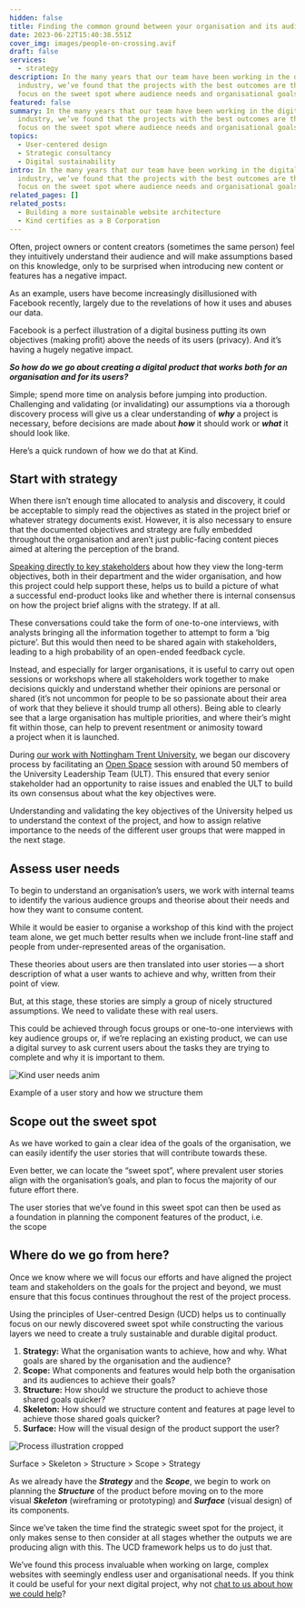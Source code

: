 ```yaml
---
hidden: false
title: Finding the common ground between your organisation and its audience
date: 2023-06-22T15:40:38.551Z
cover_img: images/people-on-crossing.avif
draft: false
services:
  - strategy
description: In the many years that our team have been working in the digital
  industry, we’ve found that the projects with the best outcomes are those that
  focus on the sweet spot where audience needs and organisational goals align.
featured: false
summary: In the many years that our team have been working in the digital
  industry, we’ve found that the projects with the best outcomes are those that
  focus on the sweet spot where audience needs and organisational goals align.
topics:
  - User-centered design
  - Strategic consultancy
  - Digital sustainability
intro: In the many years that our team have been working in the digital
  industry, we’ve found that the projects with the best outcomes are those that
  focus on the sweet spot where audience needs and organisational goals align.
related_pages: []
related_posts:
  - Building a more sustainable website architecture
  - Kind certifies as a B Corporation
---
```

Often, project owners or content creators (sometimes the same person) feel they intuitively understand their audience and will make assumptions based on this knowledge, only to be surprised when introducing new content or features has a negative impact. 

As an example, users have become increasingly disillusioned with Facebook recently, largely due to the revelations of how it uses and abuses our data. 

Facebook is a perfect illustration of a digital business putting its own objectives (making profit) above the needs of its users (privacy). And it’s having a hugely negative impact. 

***So how do we go about creating a digital product that works both for an organisation and for its users?***

Simple; spend more time on analysis before jumping into production. Challenging and validating (or invalidating) our assumptions via a thorough discovery process will give us a clear understanding of ***why*** a project is necessary, before decisions are made about ***how*** it should work or ***what*** it should look like. 

Here’s a quick rundown of how we do that at Kind. 

## Start with strategy

When there isn’t enough time allocated to analysis and discovery, it could be acceptable to simply read the objectives as stated in the project brief or whatever strategy documents exist. However, it is also necessary to ensure that the documented objectives and strategy are fully embedded throughout the organisation and aren’t just public-facing content pieces aimed at altering the perception of the brand. 

[Speaking directly to key stakeholders](https://madebykind.com/blog/how-to-get-your-colleagues-on-board-with-your-website-project) about how they view the long-term objectives, both in their department and the wider organisation, and how this project could help support these, helps us to build a picture of what a successful end-product looks like and whether there is internal consensus on how the project brief aligns with the strategy. If at all. 

These conversations could take the form of one-to-one interviews, with analysts bringing all the information together to attempt to form a ​‘big picture’. But this would then need to be shared again with stakeholders, leading to a high probability of an open-ended feedback cycle. 

Instead, and especially for larger organisations, it is useful to carry out open sessions or workshops where all stakeholders work together to make decisions quickly and understand whether their opinions are personal or shared (it’s not uncommon for people to be so passionate about their area of work that they believe it should trump all others). Being able to clearly see that a large organisation has multiple priorities, and where their’s might fit within those, can help to prevent resentment or animosity toward a project when it is launched. 

During [our work with Nottingham Trent University](https://madebykind.com/case-studies/nottingham-trent-university), we began our discovery process by facilitating an [Open Space](https://en.wikipedia.org/wiki/Open_Space_Technology) session with around 50 members of the University Leadership Team (ULT). This ensured that every senior stakeholder had an opportunity to raise issues and enabled the ULT to build its own consensus about what the key objectives were. 

Understanding and validating the key objectives of the University helped us to understand the context of the project, and how to assign relative importance to the needs of the different user groups that were mapped in the next stage. 

## Assess user needs

To begin to understand an organisation’s users, we work with internal teams to identify the various audience groups and theorise about their needs and how they want to consume content. 

While it would be easier to organise a workshop of this kind with the project team alone, we get much better results when we include front-line staff and people from under-represented areas of the organisation. 

These theories about users are then translated into user stories — a short description of what a user wants to achieve and why, written from their point of view.

But, at this stage, these stories are simply a group of nicely structured assumptions. We need to validate these with real users. 

This could be achieved through focus groups or one-to-one interviews with key audience groups or, if we’re replacing an existing product, we can use a digital survey to ask current users about the tasks they are trying to complete and why it is important to them. 

![Kind user needs anim](https://madebykind.imgix.net/images/Blog/kind-user-needs-anim.gif?auto=format&crop=focalpoint&fit=crop&fp-x=0.5&fp-y=0.5&q=70&w=300&s=36c6cc83ecedf5df5dcee7367aa14c6a)

Example of a user story and how we structure them

## Scope out the sweet spot

As we have worked to gain a clear idea of the goals of the organisation, we can easily identify the user stories that will contribute towards these. 

Even better, we can locate the ​“sweet spot”, where prevalent user stories align with the organisation’s goals, and plan to focus the majority of our future effort there. 

The user stories that we’ve found in this sweet spot can then be used as a foundation in planning the component features of the product, i.e. the scope 

## Where do we go from here?

Once we know where we will focus our efforts and have aligned the project team and stakeholders on the goals for the project and beyond, we must ensure that this focus continues throughout the rest of the project process. 

Using the principles of User-centred Design (UCD) helps us to continually focus on our newly discovered sweet spot while constructing the various layers we need to create a truly sustainable and durable digital product. 

1. **Strategy:** What the organisation wants to achieve, how and why. What goals are shared by the organisation and the audience?
2. **Scope:** What components and features would help both the organisation and its audiences to achieve their goals?
3. **Structure:** How should we structure the product to achieve those shared goals quicker?
4. **Skeleton:** How should we structure content and features at page level to achieve those shared goals quicker?
5. **Surface:** How will the visual design of the product support the user?

![Process illustration cropped](https://madebykind.imgix.net/images/Blog/process-illustration-cropped.png?auto=format&crop=&fit=fitmax&h=700&q=70&s=c6b6b5c59ea8096b2ae05e0a0ad6f72e)

Surface > Skeleton > Structure > Scope > Strategy

As we already have the ***Strategy*** and the ***Scope***, we begin to work on planning the ***Structure*** of the product before moving on to the more visual ***Skeleton*** (wireframing or prototyping) and ***Surface*** (visual design) of its components. 

Since we’ve taken the time find the strategic sweet spot for the project, it only makes sense to then consider at all stages whether the outputs we are producing align with this. The UCD framework helps us to do just that. 

We’ve found this process invaluable when working on large, complex websites with seemingly endless user and organisational needs. If you think it could be useful for your next digital project, why not [chat to us about how we could help](https://madebykind.com/contact)?